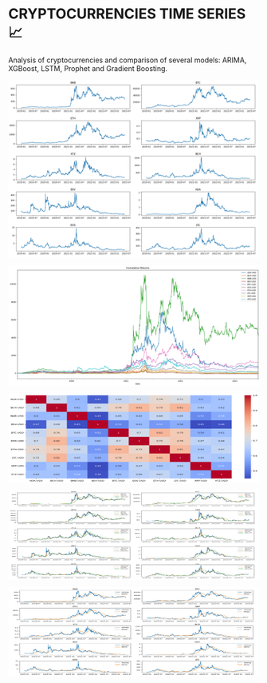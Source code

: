 # **CRYPTOCURRENCIES TIME SERIES** :chart_with_upwards_trend:

Analysis of cryptocurrencies and comparison of several models: ARIMA, XGBoost, LSTM, Prophet and Gradient Boosting. 



<p align="center">
<img align="center" src="./EDA_notebooks/images/10_currencies.png"> 

</p>

<p align="center">
<img align="center" src="./EDA_notebooks/images/cum_returns.png"> 

</p>


</p>

<p align="center">
<img align="center" width="970" height="180" src="./EDA_notebooks/images/heatmap.png"> 

</p>


</p>

<p align="center">
<img align="center" width="970" height="180" src="./EDA_notebooks/images/ma20_100.png"> 

</p>


</p>

<p align="center">
<img align="center" width="970" height="180" src="./EDA_notebooks/images/ma50.png"> 

</p>
